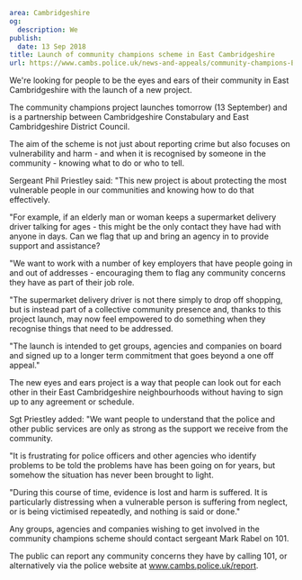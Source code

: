 ```yaml
area: Cambridgeshire
og:
  description: We
publish:
  date: 13 Sep 2018
title: Launch of community champions scheme in East Cambridgeshire
url: https://www.cambs.police.uk/news-and-appeals/community-champions-East-Cambs
```

We're looking for people to be the eyes and ears of their community in East Cambridgeshire with the launch of a new project.

The community champions project launches tomorrow (13 September) and is a partnership between Cambridgeshire Constabulary and East Cambridgeshire District Council.

The aim of the scheme is not just about reporting crime but also focuses on vulnerability and harm - and when it is recognised by someone in the community - knowing what to do or who to tell.

Sergeant Phil Priestley said: "This new project is about protecting the most vulnerable people in our communities and knowing how to do that effectively.

"For example, if an elderly man or woman keeps a supermarket delivery driver talking for ages - this might be the only contact they have had with anyone in days. Can we flag that up and bring an agency in to provide support and assistance?

"We want to work with a number of key employers that have people going in and out of addresses - encouraging them to flag any community concerns they have as part of their job role.

"The supermarket delivery driver is not there simply to drop off shopping, but is instead part of a collective community presence and, thanks to this project launch, may now feel empowered to do something when they recognise things that need to be addressed.

"The launch is intended to get groups, agencies and companies on board and signed up to a longer term commitment that goes beyond a one off appeal."

The new eyes and ears project is a way that people can look out for each other in their East Cambridgeshire neighbourhoods without having to sign up to any agreement or schedule.

Sgt Priestley added: "We want people to understand that the police and other public services are only as strong as the support we receive from the community.

"It is frustrating for police officers and other agencies who identify problems to be told the problems have has been going on for years, but somehow the situation has never been brought to light.

"During this course of time, evidence is lost and harm is suffered. It is particularly distressing when a vulnerable person is suffering from neglect, or is being victimised repeatedly, and nothing is said or done."

Any groups, agencies and companies wishing to get involved in the community champions scheme should contact sergeant Mark Rabel on 101.

The public can report any community concerns they have by calling 101, or alternatively via the police website at www.cambs.police.uk/report.

